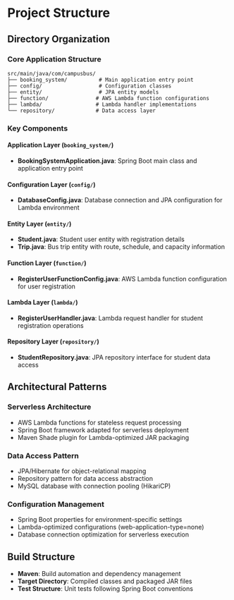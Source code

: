 # Project Structure

## Directory Organization

### Core Application Structure
```
src/main/java/com/campusbus/
├── booking_system/          # Main application entry point
├── config/                  # Configuration classes
├── entity/                  # JPA entity models
├── function/               # AWS Lambda function configurations
├── lambda/                 # Lambda handler implementations
└── repository/             # Data access layer
```

### Key Components

#### Application Layer (`booking_system/`)
- **BookingSystemApplication.java**: Spring Boot main class and application entry point

#### Configuration Layer (`config/`)
- **DatabaseConfig.java**: Database connection and JPA configuration for Lambda environment

#### Entity Layer (`entity/`)
- **Student.java**: Student user entity with registration details
- **Trip.java**: Bus trip entity with route, schedule, and capacity information

#### Function Layer (`function/`)
- **RegisterUserFunctionConfig.java**: AWS Lambda function configuration for user registration

#### Lambda Layer (`lambda/`)
- **RegisterUserHandler.java**: Lambda request handler for student registration operations

#### Repository Layer (`repository/`)
- **StudentRepository.java**: JPA repository interface for student data access

## Architectural Patterns

### Serverless Architecture
- AWS Lambda functions for stateless request processing
- Spring Boot framework adapted for serverless deployment
- Maven Shade plugin for Lambda-optimized JAR packaging

### Data Access Pattern
- JPA/Hibernate for object-relational mapping
- Repository pattern for data access abstraction
- MySQL database with connection pooling (HikariCP)

### Configuration Management
- Spring Boot properties for environment-specific settings
- Lambda-optimized configurations (web-application-type=none)
- Database connection optimization for serverless execution

## Build Structure
- **Maven**: Build automation and dependency management
- **Target Directory**: Compiled classes and packaged JAR files
- **Test Structure**: Unit tests following Spring Boot conventions